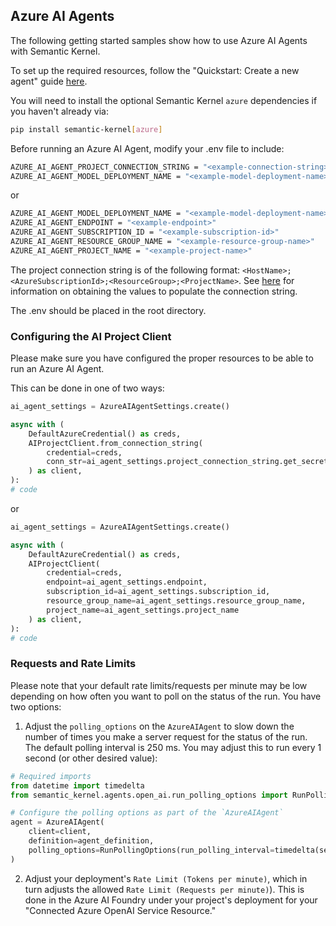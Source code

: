 ## Azure AI Agents

The following getting started samples show how to use Azure AI Agents with Semantic Kernel.

To set up the required resources, follow the "Quickstart: Create a new agent" guide [here](https://learn.microsoft.com/en-us/azure/ai-services/agents/quickstart?pivots=programming-language-python-azure).

You will need to install the optional Semantic Kernel `azure` dependencies if you haven't already via:

```bash
pip install semantic-kernel[azure]
```

Before running an Azure AI Agent, modify your .env file to include:

```bash
AZURE_AI_AGENT_PROJECT_CONNECTION_STRING = "<example-connection-string>"
AZURE_AI_AGENT_MODEL_DEPLOYMENT_NAME = "<example-model-deployment-name>"
```

or

```bash
AZURE_AI_AGENT_MODEL_DEPLOYMENT_NAME = "<example-model-deployment-name>"
AZURE_AI_AGENT_ENDPOINT = "<example-endpoint>"
AZURE_AI_AGENT_SUBSCRIPTION_ID = "<example-subscription-id>"
AZURE_AI_AGENT_RESOURCE_GROUP_NAME = "<example-resource-group-name>"
AZURE_AI_AGENT_PROJECT_NAME = "<example-project-name>"
```

The project connection string is of the following format: `<HostName>;<AzureSubscriptionId>;<ResourceGroup>;<ProjectName>`. See [here](https://learn.microsoft.com/en-us/azure/ai-services/agents/quickstart?pivots=programming-language-python-azure#configure-and-run-an-agent) for information on obtaining the values to populate the connection string.

The .env should be placed in the root directory.

### Configuring the AI Project Client

Please make sure you have configured the proper resources to be able to run an Azure AI Agent.

This can be done in one of two ways:

```python
ai_agent_settings = AzureAIAgentSettings.create()

async with (
    DefaultAzureCredential() as creds,
    AIProjectClient.from_connection_string(
        credential=creds,
        conn_str=ai_agent_settings.project_connection_string.get_secret_value(),
    ) as client,
):
# code
```

or 

```python
ai_agent_settings = AzureAIAgentSettings.create()

async with (
    DefaultAzureCredential() as creds,
    AIProjectClient(
        credential=creds,
        endpoint=ai_agent_settings.endpoint,
        subscription_id=ai_agent_settings.subscription_id,
        resource_group_name=ai_agent_settings.resource_group_name,
        project_name=ai_agent_settings.project_name
    ) as client,
):
# code
```

### Requests and Rate Limits

Please note that your default rate limits/requests per minute may be low depending on how often you want to poll on the status of the run. You have two options:

1. Adjust the `polling_options` on the `AzureAIAgent` to slow down the number of times you make a server request for the status of the run. The default polling interval is 250 ms. You may adjust this to run every 1 second (or other desired value):

```python
# Required imports
from datetime import timedelta
from semantic_kernel.agents.open_ai.run_polling_options import RunPollingOptions

# Configure the polling options as part of the `AzureAIAgent`
agent = AzureAIAgent(
    client=client,
    definition=agent_definition,
    polling_options=RunPollingOptions(run_polling_interval=timedelta(seconds=1)),
)
```

2. Adjust your deployment's `Rate Limit (Tokens per minute)`, which in turn adjusts the allowed `Rate Limit (Requests per minute)`). This is done in the Azure AI Foundry under your project's deployment for your "Connected Azure OpenAI Service Resource."